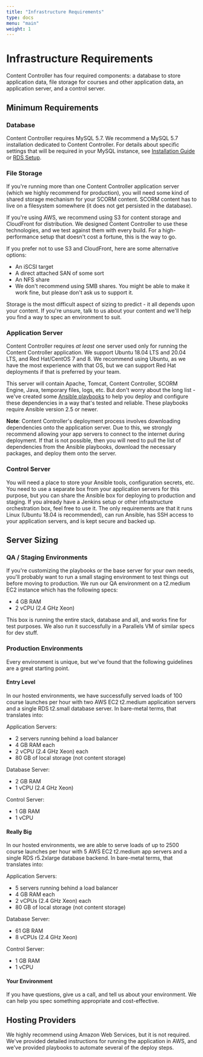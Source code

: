```yaml
---
title: "Infrastructure Requirements"
type: docs
menu: "main"
weight: 1
---
```


# Infrastructure Requirements

Content Controller has four required components: a database to store application data, file storage for courses and other application data, an application server, and a control server.

## Minimum Requirements

### Database

Content Controller requires MySQL 5.7.  We recommend a MySQL 5.7 installation dedicated to Content Controller.  For details about specific settings that will be required in your MySQL instance, see [Installation Guide](/self-hosting/quick-start) or [RDS Setup](/self-hosting/aws/rds).

### File Storage

If you're running more than one Content Controller application server (which we highly recommend for production), you will need some kind of shared storage mechanism for your SCORM content. SCORM content has to live on a filesystem somewhere (it does not get persisted in the database).

If you're using AWS, we recommend using S3 for content storage and CloudFront for distribution. We designed Content Controller to use these technologies, and we test against them with every build. For a high-performance setup that doesn't cost a fortune, this is the way to go.

If you prefer not to use S3 and CloudFront, here are some alternative options:

- An iSCSI target
- A direct attached SAN of some sort
- An NFS share
- We don't recommend using SMB shares. You might be able to make it work fine, but please don't ask us to support it.

Storage is the most difficult aspect of sizing to predict - it all depends upon your content.  If you're unsure, talk to us about your content and we'll help you find a way to spec an environment to suit.

### Application Server

Content Controller requires _at least_ one server used only for running the Content Controller application.  We support Ubuntu 18.04 LTS and 20.04 LTS, and Red Hat/CentOS 7 and 8. We recommend using Ubuntu, as we have the most experience with that OS, but we can support Red Hat deployments if that is preferred by your team.

This server will contain Apache, Tomcat, Content Controller, SCORM Engine, Java, temporary files, logs, etc.  But don't worry about the long list - we've created some [Ansible playbooks](/self-hosting/deploy-tools) to help you deploy and configure these dependencies in a way that's tested and reliable. These playbooks require Ansible version 2.5 or newer.

**Note**: Content Controller's deployment process involves downloading dependencies onto the application server. Due to this, we strongly recommend allowing your app servers to connect to the internet during deployment. If that is not possible, then you will need to pull the list of dependencies from the Ansible playbooks, download the necessary packages, and deploy them onto the server.

### Control Server

You will need a place to store your Ansible tools, configuration secrets, etc.  You need to use a separate box from your application servers for this purpose, but you can share the Ansible box for deploying to production and staging.  If you already have a Jenkins setup or other infrastructure orchestration box, feel free to use it.  The only requirements are that it runs Linux (Ubuntu 18.04 is recommended), can run Ansible, has SSH access to your application servers, and is kept secure and backed up.

## Server Sizing

### QA / Staging Environments

If you're customizing the playbooks or the base server for your own needs, you'll probably want to run a small staging environment to test things out before moving to production.  We run our QA environment on a t2.medium EC2 instance which has the following specs:

- 4 GB RAM
- 2 vCPU (2.4 GHz Xeon)

This box is running the entire stack, database and all, and works fine for test purposes.  We also run it successfully in a Parallels VM of similar specs for dev stuff.

### Production Environments

Every environment is unique, but we've found that the following guidelines are a great starting point.

#### Entry Level

In our hosted environments, we have successfully served loads of 100 course launches per hour with two AWS EC2 t2.medium application servers and a single RDS t2.small database server. In bare-metal terms, that translates into:

Application Servers:

- 2 servers running behind a load balancer
- 4 GB RAM each
- 2 vCPU (2.4 GHz Xeon) each
- 80 GB of local storage (not content storage)

Database Server:

- 2 GB RAM
- 1 vCPU (2.4 GHz Xeon)

Control Server:

- 1 GB RAM
- 1 vCPU

#### Really Big

In our hosted environments, we are able to serve loads of up to 2500 course launches per hour with 5 AWS EC2 t2.medium app servers and a single RDS r5.2xlarge database backend. In bare-metal terms, that translates into:

Application Servers:

- 5 servers running behind a load balancer
- 4 GB RAM each
- 2 vCPUs (2.4 GHz Xeon) each
- 80 GB of local storage (not content storage)

Database Server:

- 61 GB RAM
- 8 vCPUs (2.4 GHz Xeon)

Control Server:

- 1 GB RAM
- 1 vCPU

#### Your Environment

If you have questions, give us a call, and tell us about your environment.  We can help you spec something appropriate and cost-effective.

## Hosting Providers

We highly recommend using Amazon Web Services, but it is not required.  We've provided detailed instructions for running the application in AWS, and we've provided playbooks to automate several of the deploy steps.
